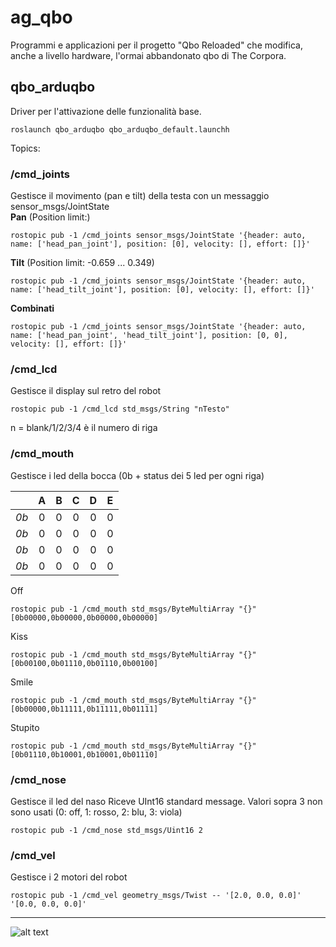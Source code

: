 # ag_qbo
Programmi e applicazioni per il progetto "Qbo Reloaded" che modifica, anche a livello hardware, l'ormai abbandonato qbo di The Corpora.

## qbo_arduqbo       
Driver per l'attivazione delle funzionalità base.
```
roslaunch qbo_arduqbo qbo_arduqbo_default.launchh
```
Topics:
### /cmd_joints
Gestisce il movimento (pan e tilt) della testa con un messaggio sensor_msgs/JointState  
**Pan** (Position limit:)

```
rostopic pub -1 /cmd_joints sensor_msgs/JointState '{header: auto, name: ['head_pan_joint'], position: [0], velocity: [], effort: []}'
```
**Tilt** (Position limit: -0.659 ... 0.349)
```
rostopic pub -1 /cmd_joints sensor_msgs/JointState '{header: auto, name: ['head_tilt_joint'], position: [0], velocity: [], effort: []}'
```
**Combinati**
```
rostopic pub -1 /cmd_joints sensor_msgs/JointState '{header: auto, name: ['head_pan_joint', 'head_tilt_joint'], position: [0, 0], velocity: [], effort: []}'
```
  
### /cmd_lcd
Gestisce il display sul retro del robot

```
rostopic pub -1 /cmd_lcd std_msgs/String "nTesto"
```
n = blank/1/2/3/4 è il numero di riga


### /cmd_mouth
Gestisce i led della bocca (0b + status dei 5 led per ogni riga)

|  | A | B | C | D | E |
| :---: | :---: | :---: | :---: | :---: | :---: |
| *0b* | 0 | 0 | 0 | 0 | 0 |
| *0b* | 0 | 0 | 0 | 0 | 0 |
| *0b* | 0 | 0 | 0 | 0 | 0 |
| *0b* | 0 | 0 | 0 | 0 | 0 |

Off  
```
rostopic pub -1 /cmd_mouth std_msgs/ByteMultiArray "{}" [0b00000,0b00000,0b00000,0b00000]
```
Kiss
```
rostopic pub -1 /cmd_mouth std_msgs/ByteMultiArray "{}" [0b00100,0b01110,0b01110,0b00100]
```
Smile
```
rostopic pub -1 /cmd_mouth std_msgs/ByteMultiArray "{}" [0b00000,0b11111,0b11111,0b01111]
```
Stupito
```
rostopic pub -1 /cmd_mouth std_msgs/ByteMultiArray "{}" [0b01110,0b10001,0b10001,0b01110]
```

### /cmd_nose
Gestisce il led del naso
Riceve UInt16 standard message. Valori sopra 3 non sono usati (0: off, 1: rosso, 2: blu, 3: viola)
```
rostopic pub -1 /cmd_nose std_msgs/Uint16 2
```

### /cmd_vel
Gestisce i 2 motori del robot
```
rostopic pub -1 /cmd_vel geometry_msgs/Twist -- '[2.0, 0.0, 0.0]' '[0.0, 0.0, 0.0]'
```

___
![alt text](https://gavazzionline.files.wordpress.com/2014/01/img_6916.jpg?w=200)
